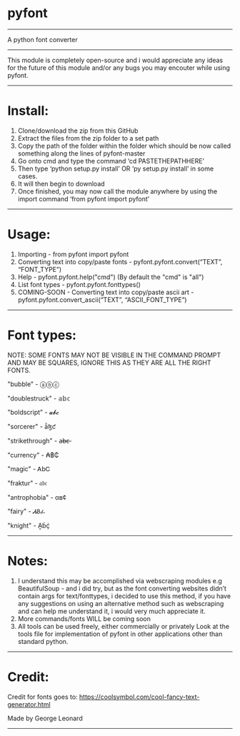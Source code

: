 

# pyfont

--------------------------------------------------------------------------

A python font converter

--------------------------------------------------------------------------

This module is completely open-source and i would appreciate any ideas for the future of this module and/or any bugs you may encouter while using pyfont.

--------------------------------------------------------------------------

# Install:
1) Clone/download the zip from this GitHub 
2) Extract the files from the zip folder to a set path 
3) Copy the path of the folder within the folder which should be now called something along the lines of pyfont-master 
4) Go onto cmd and type the command ‘cd PASTETHEPATHHERE’ 
5) Then type ‘python setup.py install’ OR ‘py setup.py install’ in some cases. 
6) It will then begin to download 
7) Once finished, you may now call the module anywhere by using the import command ‘from pyfont import pyfont’

--------------------------------------------------------------------------

# Usage:
1) Importing - from pyfont import pyfont 
2) Converting text into copy/paste fonts - pyfont.pyfont.convert(“TEXT”, “FONT_TYPE”) 
3) Help - pyfont.pyfont.help("cmd") (By default the "cmd" is "all")
4) List font types - pyfont.pyfont.fonttypes()
3) COMING-SOON - Converting text into copy/paste ascii art - pyfont.pyfont.convert_ascii(“TEXT”, “ASCII_FONT_TYPE”)

--------------------------------------------------------------------------

# Font types:
NOTE: SOME FONTS MAY NOT BE VISIBLE IN THE COMMAND PROMPT AND MAY BE SQUARES, IGNORE THIS AS THEY ARE ALL THE RIGHT FONTS.

"bubble" - ⓐⓑⓒ

"doublestruck" - 𝕒𝕓𝕔

"boldscript" - 𝓪𝓫𝓬

"sorcerer" - ǟɮƈ

"strikethrough" - a̶b̶c̶

"currency" - ₳฿₵

"magic" - ᎪbᏟ

"fraktur" - 𝔞𝔟𝔠

"antrophobia" - αв¢

"fairy" - ᏗᏰፈ

"knight" - Ḁḃḉ

--------------------------------------------------------------------------

# Notes:
1) I understand this may be accomplished via webscraping modules e.g BeautifulSoup - and i did try, but as the font converting websites didn’t contain args for text/fonttypes, i decided to use this method, if you have any suggestions on using an alternative method such as webscraping and can help me understand it, i would very much appreciate it. 
2) More commands/fonts WILL be coming soon 
3) All tools can be used freely, either commercially or privately
Look at the tools file for implementation of pyfont in other applications other than standard python.

--------------------------------------------------------------------------

# Credit:
Credit for fonts goes to: https://coolsymbol.com/cool-fancy-text-generator.html

Made by George Leonard

--------------------------------------------------------------------------
